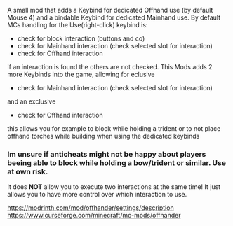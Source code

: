 A small mod that adds a Keybind for dedicated Offhand use (by default Mouse 4) and a bindable Keybind for dedicated Mainhand use.
By default MCs handling for the Use(right-click) keybind is:
- check for block interaction (buttons and co)
- check for Mainhand interaction (check selected slot for interaction)
- check for Offhand interaction
    
if an interaction is found the others are not checked. This Mods adds 2 more Keybinds into the game, allowing for eclusive
- check for Mainhand interaction (check selected slot for interaction)
    
and an exclusive
- check for Offhand interaction

this allows you for example to block while holding a trident or to not place offhand torches while building when using the dedicated keybinds


### Im unsure if anticheats might not be happy about players beeing able to block while holding a bow/trident or similar. Use at own risk.
It does **NOT** allow you to execute two interactions at the same time! It just allows you to have more control over which interaction to use.

https://modrinth.com/mod/offhander/settings/description
https://www.curseforge.com/minecraft/mc-mods/offhander
